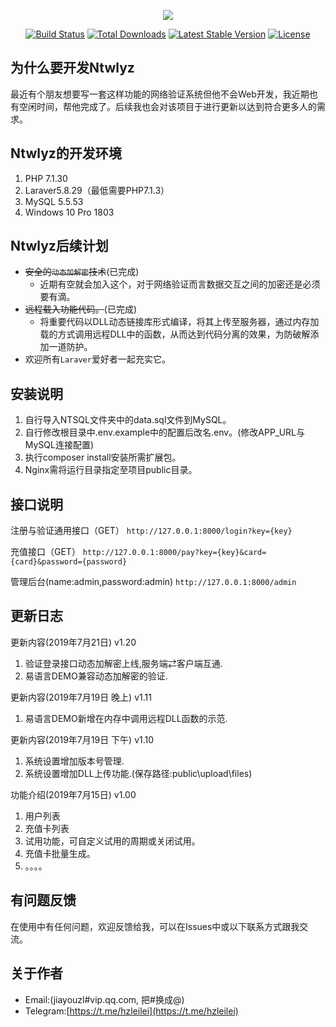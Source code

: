 <p align="center"><img src="https://laravel.com/assets/img/components/logo-laravel.svg"></p>
<p align="center">
<a href="https://travis-ci.org/laravel/framework"><img src="https://travis-ci.org/laravel/framework.svg" alt="Build Status"></a>
<a href="https://packagist.org/packages/laravel/framework"><img src="https://poser.pugx.org/laravel/framework/d/total.svg" alt="Total Downloads"></a>
<a href="https://packagist.org/packages/laravel/framework"><img src="https://poser.pugx.org/laravel/framework/v/stable.svg" alt="Latest Stable Version"></a>
<a href="https://packagist.org/packages/laravel/framework"><img src="https://poser.pugx.org/laravel/framework/license.svg" alt="License"></a>
</p>

## 为什么要开发Ntwlyz
最近有个朋友想要写一套这样功能的网络验证系统但他不会Web开发，我近期也有空闲时间，帮他完成了。后续我也会对该项目于进行更新以达到符合更多人的需求。

## Ntwlyz的开发环境
1. PHP 7.1.30
2. Laraver5.8.29（最低需要PHP7.1.3）
3. MySQL 5.5.53
4. Windows 10 Pro 1803

## Ntwlyz后续计划

* ~~安全的`动态加解密`技术~~(已完成)
    * 近期有空就会加入这个，对于网络验证而言数据交互之间的加密还是必须要有滴。
* ~~远程载入功能代码。~~(已完成)
	* 将重要代码以DLL动态链接库形式编译，将其上传至服务器，通过内存加载的方式调用远程DLL中的函数，从而达到代码分离的效果，为防破解添加一道防护。
* 欢迎所有`Laraver`爱好者一起充实它。

## 安装说明
1. 自行导入NTSQL文件夹中的data.sql文件到MySQL。
2. 自行修改根目录中.env.example中的配置后改名.env。(修改APP_URL与MySQL连接配置)
3. 执行composer install安装所需扩展包。
4. Nginx需将运行目录指定至项目public目录。

## 接口说明
注册与验证通用接口（GET）
`http://127.0.0.1:8000/login?key={key}`

充值接口（GET）
`http://127.0.0.1:8000/pay?key={key}&card={card}&password={password}`

管理后台(name:admin,password:admin)
`http://127.0.0.1:8000/admin`

## 更新日志

更新内容(2019年7月21日)     v1.20
1. 验证登录接口动态加解密上线,服务端⇄客户端互通.
2. 易语言DEMO兼容动态加解密的验证.

更新内容(2019年7月19日 晚上) v1.11
1. 易语言DEMO新增在内存中调用远程DLL函数的示范.

更新内容(2019年7月19日 下午) v1.10
1. 系统设置增加版本号管理.
2. 系统设置增加DLL上传功能.(保存路径:public\upload\files)

功能介绍(2019年7月15日) v1.00
1. 用户列表
2. 充值卡列表
3. 试用功能，可自定义试用的周期或关闭试用。
4. 充值卡批量生成。
5. 。。。。

## 有问题反馈
在使用中有任何问题，欢迎反馈给我，可以在Issues中或以下联系方式跟我交流。

## 关于作者
* Email:(jiayouzl#vip.qq.com, 把#换成@)
* Telegram:[https://t.me/hzleilei](https://t.me/hzleilei)